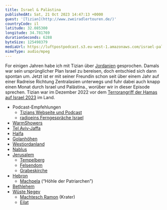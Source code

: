 ```yaml
---
title: Israel & Palästina
publishedAt: Sat, 21 Oct 2023 14:47:13 +0000
guest: '[Tizian](http://www.zweiradlertouren.de/)'
countryCode: il
latitude: 32.085300
longitude: 34.781769
durationSeconds: 6288
byteSize: 125498379
mediaUrl: https://luftpostpodcast.s3.eu-west-1.amazonaws.com/israel-palaestina.mp3
mimeType: audio/mpeg
---
```


For einigen Jahren habe ich mit Tizian über [Jordanien](https://www.luftpost-podcast.de/jordanien) gesprochen. Damals war sein ursprünglicher Plan Israel zu bereisen, doch entschied sich dann spontan um. Jetzt ist er mit seiner Freundin schon seit über einem Jahr auf einer Radreise Richtung Zentralasien unterwegs und fuhr dabei auch knapp einen Monat durch Israel und Palästina., worüber wir in dieser Episode sprechen. Tizian war im Dezember 2022 vor dem [Terrorangriff der Hamas auf Israel 2023](https://de.wikipedia.org/wiki/Terrorangriff_der_Hamas_auf_Israel_2023) im Land.

- Podcast-Empfehlungen
  - [Tizians Webseite und Podcast](https://www.zweiradlertouren.de/de/zat)
  - [radioeins Ferngespräche Israel](https://www.ardaudiothek.de/episode/ferngespraeche/israel/radioeins/12197383/~)
- [WarmShowers](https://www.warmshowers.org/)
- [Tel Aviv-Jaffa](https://de.wikipedia.org/wiki/Tel_Aviv-Jaffa)
- [Haifa](https://de.wikipedia.org/wiki/Haifa)
- [Golanhöhen](https://de.wikipedia.org/wiki/Golanh%C3%B6hen)
- [Westjordanland](https://de.wikipedia.org/wiki/Westjordanland)
- [Nablus](https://de.wikipedia.org/wiki/Nablus)
- [Jerusalem](https://de.wikipedia.org/wiki/Jerusalem)
  - [Tempelberg](https://de.wikipedia.org/wiki/Tempelberg)
  - [Felsendom](https://de.wikipedia.org/wiki/Felsendom)
  - [Grabeskirche](https://de.wikipedia.org/wiki/Grabeskirche)
- [Hebron](https://de.wikipedia.org/wiki/Hebron)
  - [Machpela](https://de.wikipedia.org/wiki/Machpela) (“Höhle der Patriarchen”)
- [Bethlehem](https://de.wikipedia.org/wiki/Bethlehem)
- [Wüste Negev](https://de.wikipedia.org/wiki/Negev)
  - [Machtesch Ramon](https://de.wikipedia.org/wiki/Machtesch_Ramon) (Krater)
  - [Eilat](https://de.wikipedia.org/wiki/Eilat)
